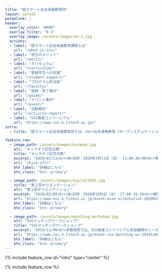 ```yaml
---
title: "超スマート社会卓越教育院"
layout: splash
permalink: /
header:
  overlay_color: "#000"
  overlay_filter: "0.5"
  overlay_image: /assets/images/mv-2.jpg
  actions:
  - label: "超スマート社会卓越教育課程とは"
    url: "/what-is-sss/"
  - label: "学生のメリット"
    url: "/merit/"
  - label: "カリキュラム"
    url: "/curriculum/"
  - label: "登録学生への支援​"
    url: "/student-support/"
  - label: "プログラム担当者​"
    url: "/faculty/"
  - label: "登録・修了案内"
    url: "/guide/"
  - label: "イベント案内"
    url: "/event/"
  - label: "活動報告"
    url: "/activity-report/"
  - label: "SSS推進コンソーシアム"
    url: "https://www.sss.e.titech.ac.jp/"
intro:
  - title: "超スマート社会卓越教育院では、<br>社会連携教育（オープンエデュケーション）<br>と異分野融合研究（オープンイノベーション）<br>の融合によって、来たる超スマート社会を牽引する<br>スーパードクターを養成します。"

feature_row:
  - image_path: /assets/images/kuramae.jpg
    alt: "キックオフ記念式典"
    title: "キックオフ記念式典"
    excerpt: "2020/03/11<br><B>日時：2020年3月11日（水） 13:00-20:00<br>場所：東京工業大学 大岡山キャンパス <br>東工大蔵前会館</B><br>このたび、SSS推進コンソーシアム関係者や特別アドバイザーの皆様方をお招きし、「超スマート社会卓越教育院 キックオフ記念式典」を下記日時にて開催する運びとなりました。万障お繰り合わせの上ご参加下さい。"
    url: "/kick-off/"
    btn_label: "詳細はこちら"
    btn_class: "btn--primary"

  - image_path: /assets/images/digital2015.jpg
    title: "第２回オリエンテーション"
    alt: "第２回オリエンテーション"
    excerpt: "2020/02/05<br><B>日時：2020年2月5日（水） 17:00-18:30<br>場所：東京工業大学 大岡山キャンパス <br>大岡山西講義棟１（W531）<br>[レクチャーシアター](http://www.mono.titech.ac.jp/~kokusai/TLT.html)</B><br>2020年4月の超スマート社会卓越教育課程のプログラム開始に先立ち、2月～3月に第一期生の所属選抜を実施します。 それに伴いまして、下記要領にて第２回オリエンテーションを開催しますので、本プログラムにご興味のある方は奮ってご参加ください。"
    url: "https://www.sss.e.titech.ac.jp/event-wise-orientation-20200205/"
    btn_label: "詳細はこちら"
    btn_class: "btn--primary"

  - image_path: /assets/images/matching-workshop.jpg
    alt: "SSSマッチングワークショップ"
    title: "SSSマッチングワークショップ"
    excerpt: "2019/11/08<br>本教育院では、SSS推進コンソーシアム参加機関のニーズと、東工大の教員・学生の技術的・人材的シーズをマッチングし、分野を超えた異分野融合研究チームの構築を目的に、年二回マッチングワークショップを開催しています。"
    url: "https://www.sss.e.titech.ac.jp/event-sss-matching-ws-20191108/"
    btn_label: "詳細はこちら"
    btn_class: "btn--primary"
---
```


{% include feature_row id="intro" type="center" %}

{% include feature_row %}
